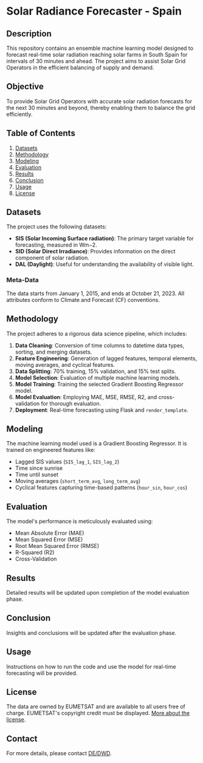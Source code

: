 # Solar Radiance Forecaster - Spain

## Description

This repository contains an ensemble machine learning model designed to forecast real-time solar radiation reaching solar farms in South Spain for intervals of 30 minutes and ahead. The project aims to assist Solar Grid Operators in the efficient balancing of supply and demand.

## Objective

To provide Solar Grid Operators with accurate solar radiation forecasts for the next 30 minutes and beyond, thereby enabling them to balance the grid efficiently.

## Table of Contents

1. [Datasets](#datasets)
2. [Methodology](#methodology)
3. [Modeling](#modeling)
4. [Evaluation](#evaluation)
5. [Results](#results)
6. [Conclusion](#conclusion)
7. [Usage](#usage)
8. [License](#license)

## Datasets

The project uses the following datasets:

- **SIS (Solar Incoming Surface radiation)**: The primary target variable for forecasting, measured in Wm−2.
- **SID (Solar Direct Irradiance)**: Provides information on the direct component of solar radiation.
- **DAL (Daylight)**: Useful for understanding the availability of visible light.

### Meta-Data

The data starts from January 1, 2015, and ends at October 21, 2023. All attributes conform to Climate and Forecast (CF) conventions.

## Methodology

The project adheres to a rigorous data science pipeline, which includes:

1. **Data Cleaning**: Conversion of time columns to datetime data types, sorting, and merging datasets.
2. **Feature Engineering**: Generation of lagged features, temporal elements, moving averages, and cyclical features.
3. **Data Splitting**: 70% training, 15% validation, and 15% test splits.
4. **Model Selection**: Evaluation of multiple machine learning models.
5. **Model Training**: Training the selected Gradient Boosting Regressor model.
6. **Model Evaluation**: Employing MAE, MSE, RMSE, R2, and cross-validation for thorough evaluation.
7. **Deployment**: Real-time forecasting using Flask and `render_template`.

## Modeling

The machine learning model used is a Gradient Boosting Regressor. It is trained on engineered features like:

- Lagged SIS values (`SIS_lag_1`, `SIS_lag_2`)
- Time since sunrise
- Time until sunset
- Moving averages (`short_term_avg`, `long_term_avg`)
- Cyclical features capturing time-based patterns (`hour_sin`, `hour_cos`)

## Evaluation

The model's performance is meticulously evaluated using:

- Mean Absolute Error (MAE)
- Mean Squared Error (MSE)
- Root Mean Squared Error (RMSE)
- R-Squared (R2)
- Cross-Validation

## Results

Detailed results will be updated upon completion of the model evaluation phase.

## Conclusion

Insights and conclusions will be updated after the evaluation phase.

## Usage

Instructions on how to run the code and use the model for real-time forecasting will be provided.

## License

The data are owned by EUMETSAT and are available to all users free of charge. EUMETSAT's copyright credit must be displayed. [More about the license](https://doi.org/10.5676/EUM_SAF_CM/SARAH/V003).

## Contact

For more details, please contact [DE/DWD](mailto:contact.cmsaf@dwd.de).
